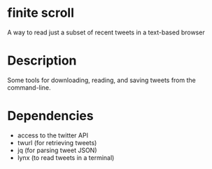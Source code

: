 # finite scroll
A way to read just a subset of recent tweets in a text-based browser 

# Description
Some tools for downloading, reading, and saving tweets from the command-line.

# Dependencies

- access to the twitter API
- twurl (for retrieving tweets)
- jq (for parsing tweet JSON)
- lynx (to read tweets in a terminal)
